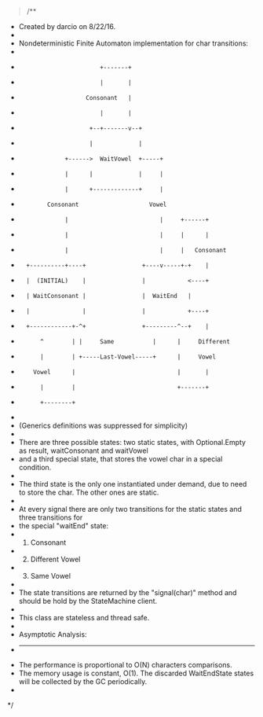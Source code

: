> /**
 * Created by darcio on 8/22/16.
 *
 * Nondeterministic Finite Automaton implementation for char transitions:
 *
 *                            +-------+
 *                            |       |
 *                        Consonant   |
 *                            |       |
 *                         +--+-------v--+
 *                         |             |
 *                  +------>  WaitVowel  +-----+
 *                  |      |             |     |
 *                  |      +-------------+     |
 *             Consonant                    Vowel
 *                  |                          |     +------+
 *                  |                          |     |      |
 *                  |                          |     |   Consonant
 *       +----------+----+                +----v-----+-+    |
 *       |  (INITIAL)    |                |            <----+
 *       | WaitConsonant |                |  WaitEnd   |
 *       |               |                |            +----+
 *       +------------+-^+                +---------^--+    |
 *           ^        | |     Same           |      |     Different
 *           |        | +-----Last-Vowel-----+      |     Vowel
 *         Vowel      |                             |       |
 *           |        |                             +-------+
 *           +--------+
 *
 * (Generics definitions was suppressed for simplicity)
 *
 * There are three possible states: two static states, with Optional.Empty as result, waitConsonant and waitVowel
 * and a third special state, that stores the vowel char in a special condition.
 *
 * The third state is the only one instantiated under demand, due to need to store the char. The other ones are static.
 *
 * At every signal there are only two transitions for the static states and three transitions for
 * the special "waitEnd" state:
 *  1. Consonant
 *  2. Different Vowel
 *  3. Same Vowel
 *
 * The state transitions are returned by the "signal(char)" method and should be hold by the StateMachine client.
 *
 * This class are stateless and thread safe.
 *
 * Asymptotic Analysis:
 * ---------------------
 * The performance is proportional to O(N) characters comparisons.
 * The memory usage is constant, O(1). The discarded WaitEndState states will be collected by the GC periodically.
 *
 */
